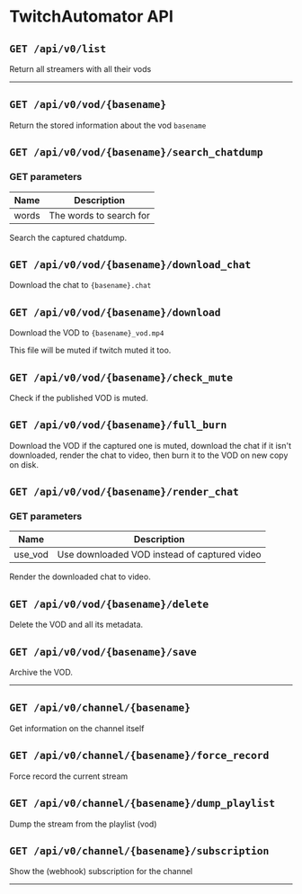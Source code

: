 # TwitchAutomator API

## `GET /api/v0/list`
Return all streamers with all their vods

---

## `GET /api/v0/vod/{basename}`
Return the stored information about the vod `basename`

## `GET /api/v0/vod/{basename}/search_chatdump`
### GET parameters
|Name |Description            |
|-----|-----------------------|
|words|The words to search for|

Search the captured chatdump.

## `GET /api/v0/vod/{basename}/download_chat`
Download the chat to `{basename}.chat`

## `GET /api/v0/vod/{basename}/download`
Download the VOD to `{basename}_vod.mp4`

This file will be muted if twitch muted it too.

## `GET /api/v0/vod/{basename}/check_mute`
Check if the published VOD is muted.

## `GET /api/v0/vod/{basename}/full_burn`

Download the VOD if the captured one is muted, download the chat if it isn't downloaded, render the chat to video, then burn it to the VOD on new copy on disk.

## `GET /api/v0/vod/{basename}/render_chat`
### GET parameters
|Name   |Description                                 |
|-------|--------------------------------------------|
|use_vod|Use downloaded VOD instead of captured video|

Render the downloaded chat to video.

## `GET /api/v0/vod/{basename}/delete`
Delete the VOD and all its metadata.

## `GET /api/v0/vod/{basename}/save`
Archive the VOD.

---

## `GET /api/v0/channel/{basename}`
Get information on the channel itself

## `GET /api/v0/channel/{basename}/force_record`
Force record the current stream

## `GET /api/v0/channel/{basename}/dump_playlist`
Dump the stream from the playlist (vod)

## `GET /api/v0/channel/{basename}/subscription`
Show the (webhook) subscription for the channel

---